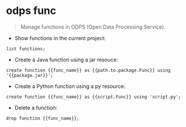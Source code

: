 # odps func

> Manage functions in ODPS (Open Data Processing Service).

- Show functions in the current project:

`list functions;`

- Create a Java function using a jar resouce:

`create function {{func_name}} as {{path.to.package.Func}} using '{{package.jar}}';`

- Create a Python function using a py resource:

`create function {{func_name}} as {{script.Func}} using 'script.py';`

- Delete a function:

`drop function {{func_name}};`
